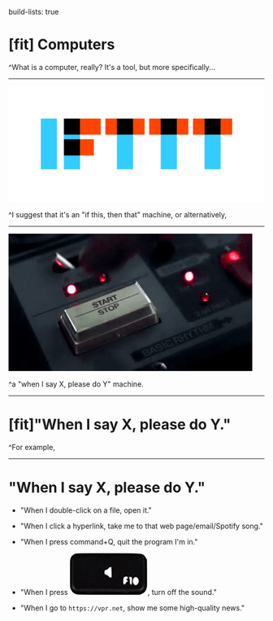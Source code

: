 build-lists: true
# [fit] Computers

^What is a computer, really?  It's a tool, but more specifically... 

---
![](ifttt.png)

^I suggest that it's an "if this, then that" machine, or alternatively,

---
![](when_i_say.gif)

^a "when I say X, please do Y" machine.

---

# [fit]"When I say X, please do Y."

^For example,

___

# "When I say X, please do Y."

- "When I double-click on a file, open it."

- "When I click a hyperlink, take me to that web page/email/Spotify song."

- "When I press command+Q, quit the program I'm in."

- "When I press ![120%](mute.png), turn off the sound."

- "When I go to `https://vpr.net`, show me some high-quality news."
